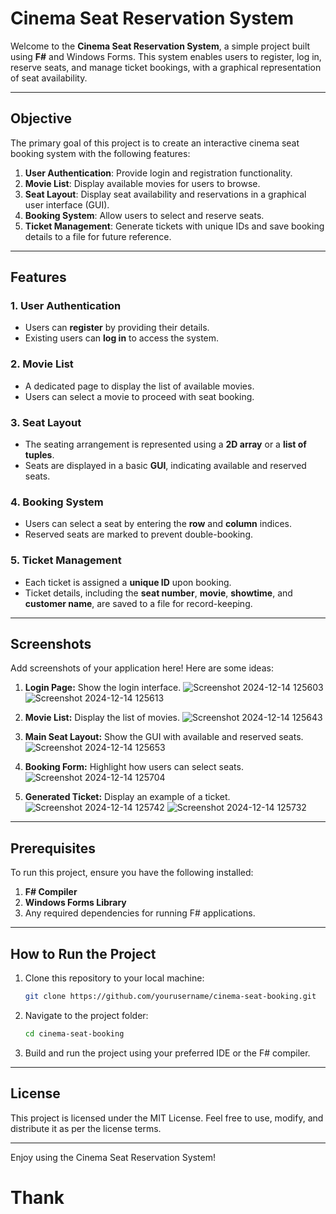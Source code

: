 # Cinema Seat Reservation System

Welcome to the **Cinema Seat Reservation System**, a simple project built using **F#** and Windows Forms. This system enables users to register, log in, reserve seats, and manage ticket bookings, with a graphical representation of seat availability.

---

## Objective
The primary goal of this project is to create an interactive cinema seat booking system with the following features:

1. **User Authentication**: Provide login and registration functionality.
2. **Movie List**: Display available movies for users to browse.
3. **Seat Layout**: Display seat availability and reservations in a graphical user interface (GUI).
4. **Booking System**: Allow users to select and reserve seats.
5. **Ticket Management**: Generate tickets with unique IDs and save booking details to a file for future reference.

---

## Features

### 1. User Authentication
- Users can **register** by providing their details.
- Existing users can **log in** to access the system.

### 2. Movie List
- A dedicated page to display the list of available movies.
- Users can select a movie to proceed with seat booking.

### 3. Seat Layout
- The seating arrangement is represented using a **2D array** or a **list of tuples**.
- Seats are displayed in a basic **GUI**, indicating available and reserved seats.

### 4. Booking System
- Users can select a seat by entering the **row** and **column** indices.
- Reserved seats are marked to prevent double-booking.

### 5. Ticket Management
- Each ticket is assigned a **unique ID** upon booking.
- Ticket details, including the **seat number**, **movie**, **showtime**, and **customer name**, are saved to a file for record-keeping.

---

## Screenshots
Add screenshots of your application here! Here are some ideas:

1. **Login Page:** Show the login interface.
![Screenshot 2024-12-14 125603](https://github.com/user-attachments/assets/a47170f2-ec9e-416a-89e2-cf318626ddf8)
![Screenshot 2024-12-14 125613](https://github.com/user-attachments/assets/da43c3d8-4e5f-487a-ba3b-694cc72ca4d8)

3. **Movie List:** Display the list of movies.
![Screenshot 2024-12-14 125643](https://github.com/user-attachments/assets/3c1b603f-d3c8-4ecf-a9c6-a8cb82b49a91)


4. **Main Seat Layout:** Show the GUI with available and reserved seats.
![Screenshot 2024-12-14 125653](https://github.com/user-attachments/assets/7f6a5813-a2b6-49c1-b52d-0816a32e4d23)


5. **Booking Form:** Highlight how users can select seats.
![Screenshot 2024-12-14 125704](https://github.com/user-attachments/assets/d657b278-c630-4f62-8c5c-62755cd39daf)


6. **Generated Ticket:** Display an example of a ticket.
![Screenshot 2024-12-14 125742](https://github.com/user-attachments/assets/86cdf6aa-10c8-42c5-8bc7-7e80cd924ecb)
![Screenshot 2024-12-14 125732](https://github.com/user-attachments/assets/f99349eb-3b86-4c48-aff0-6d9eb8c9920a)

 

---

## Prerequisites

To run this project, ensure you have the following installed:

1. **F# Compiler**
2. **Windows Forms Library**
3. Any required dependencies for running F# applications.

---

## How to Run the Project

1. Clone this repository to your local machine:
   ```bash
   git clone https://github.com/yourusername/cinema-seat-booking.git
   ```

2. Navigate to the project folder:
   ```bash
   cd cinema-seat-booking
   ```

3. Build and run the project using your preferred IDE or the F# compiler.

---

 

## License

This project is licensed under the MIT License. Feel free to use, modify, and distribute it as per the license terms.

---
Enjoy using the Cinema Seat Reservation System!
# Thank 
